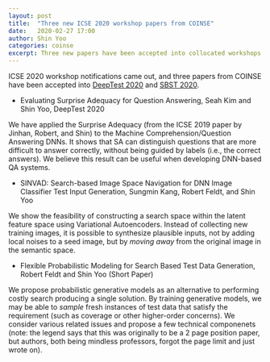 ```yaml
---
layout: post
title:  "Three new ICSE 2020 workshop papers from COINSE"
date:   2020-02-27 17:00
author: Shin Yoo
categories: coinse
excerpt: Three new papers have been accepted into collocated workshops at ICSE 2020.
---
```


ICSE 2020 workshop notifications came out, and three papers from COINSE have been accepted into [DeepTest 2020](https://deeptestconf.github.io) and [SBST 2020](https://sbst20.github.io).

- Evaluating Surprise Adequacy for Question Answering, Seah Kim and Shin Yoo, DeepTest 2020

We have applied the Surprise Adequacy (from the ICSE 2019 paper by Jinhan, Robert, and Shin) to the Machine Comprehension/Question Answering DNNs. It shows that SA can distinguish questions that are more difficult to answer correctly, without being guided by labels (i.e., the correct answers). We believe this result can be useful when developing DNN-based QA systems.

- SINVAD: Search-based Image Space Navigation for DNN Image Classifier Test Input Generation, Sungmin Kang, Robert Feldt, and Shin Yoo

We show the feasibility of constructing a search space within the latent feature space using Variational Autoencoders. Instead of collecting new training images, it is possible to synthesize plausible inputs, not by adding local noises to a seed image, but by _moving away_ from the original image in the semantic space.

- Flexible Probabilistic Modeling for Search Based Test Data Generation, Robert Feldt and Shin Yoo (Short Paper)

We propose probabilistic generative models as an alternative to performing costly search producing a single solution. By training generative models, we may be able to _sample_ fresh instances of test data that satisfy the requirement (such as coverage or other higher-order concerns). We consider various related issues and propose a few technical componenets (note: the legend says that this was originally to be a 2 page position paper, but authors, both being mindless professors, forgot the page limit and just wrote on).